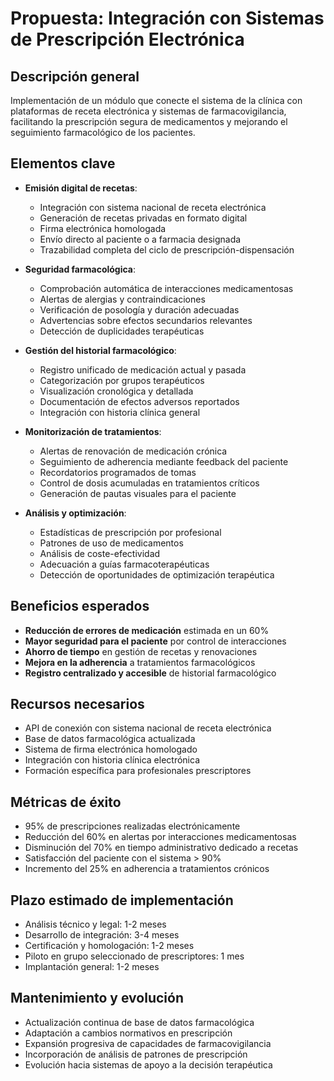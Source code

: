 # Propuesta: Integración con Sistemas de Prescripción Electrónica

## Descripción general

Implementación de un módulo que conecte el sistema de la clínica con plataformas de receta electrónica y sistemas de farmacovigilancia, facilitando la prescripción segura de medicamentos y mejorando el seguimiento farmacológico de los pacientes.

## Elementos clave

- **Emisión digital de recetas**:
  - Integración con sistema nacional de receta electrónica
  - Generación de recetas privadas en formato digital
  - Firma electrónica homologada
  - Envío directo al paciente o a farmacia designada
  - Trazabilidad completa del ciclo de prescripción-dispensación

- **Seguridad farmacológica**:
  - Comprobación automática de interacciones medicamentosas
  - Alertas de alergias y contraindicaciones
  - Verificación de posología y duración adecuadas
  - Advertencias sobre efectos secundarios relevantes
  - Detección de duplicidades terapéuticas

- **Gestión del historial farmacológico**:
  - Registro unificado de medicación actual y pasada
  - Categorización por grupos terapéuticos
  - Visualización cronológica y detallada
  - Documentación de efectos adversos reportados
  - Integración con historia clínica general

- **Monitorización de tratamientos**:
  - Alertas de renovación de medicación crónica
  - Seguimiento de adherencia mediante feedback del paciente
  - Recordatorios programados de tomas
  - Control de dosis acumuladas en tratamientos críticos
  - Generación de pautas visuales para el paciente

- **Análisis y optimización**:
  - Estadísticas de prescripción por profesional
  - Patrones de uso de medicamentos
  - Análisis de coste-efectividad
  - Adecuación a guías farmacoterapéuticas
  - Detección de oportunidades de optimización terapéutica

## Beneficios esperados

- **Reducción de errores de medicación** estimada en un 60%
- **Mayor seguridad para el paciente** por control de interacciones
- **Ahorro de tiempo** en gestión de recetas y renovaciones
- **Mejora en la adherencia** a tratamientos farmacológicos
- **Registro centralizado y accesible** de historial farmacológico

## Recursos necesarios

- API de conexión con sistema nacional de receta electrónica
- Base de datos farmacológica actualizada
- Sistema de firma electrónica homologado
- Integración con historia clínica electrónica
- Formación específica para profesionales prescriptores

## Métricas de éxito

- 95% de prescripciones realizadas electrónicamente
- Reducción del 60% en alertas por interacciones medicamentosas
- Disminución del 70% en tiempo administrativo dedicado a recetas
- Satisfacción del paciente con el sistema > 90%
- Incremento del 25% en adherencia a tratamientos crónicos

## Plazo estimado de implementación

- Análisis técnico y legal: 1-2 meses
- Desarrollo de integración: 3-4 meses
- Certificación y homologación: 1-2 meses
- Piloto en grupo seleccionado de prescriptores: 1 mes
- Implantación general: 1-2 meses

## Mantenimiento y evolución

- Actualización continua de base de datos farmacológica
- Adaptación a cambios normativos en prescripción
- Expansión progresiva de capacidades de farmacovigilancia
- Incorporación de análisis de patrones de prescripción
- Evolución hacia sistemas de apoyo a la decisión terapéutica 